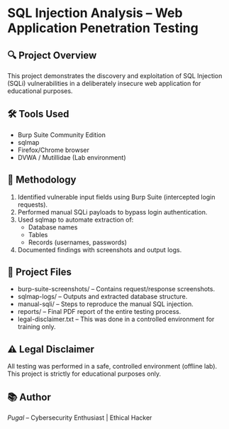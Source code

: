 # SQL Injection Analysis – Web Application Penetration Testing

## 🔍 Project Overview
This project demonstrates the discovery and exploitation of SQL Injection (SQLi) vulnerabilities in a deliberately insecure web application for educational purposes.

## 🛠 Tools Used
- Burp Suite Community Edition
- sqlmap
- Firefox/Chrome browser
- DVWA / Mutillidae (Lab environment)

## 🧪 Methodology
1. Identified vulnerable input fields using Burp Suite (intercepted login requests).
2. Performed manual SQLi payloads to bypass login authentication.
3. Used sqlmap to automate extraction of:
   - Database names
   - Tables
   - Records (usernames, passwords)
4. Documented findings with screenshots and output logs.

## 📁 Project Files
- burp-suite-screenshots/ – Contains request/response screenshots.
- sqlmap-logs/ – Outputs and extracted database structure.
- manual-sqli/ – Steps to reproduce the manual SQL injection.
- reports/ – Final PDF report of the entire testing process.
- legal-disclaimer.txt – This was done in a controlled environment for training only.

## ⚠ Legal Disclaimer
All testing was performed in a safe, controlled environment (offline lab). This project is strictly for educational purposes only.

## 📚 Author
*Pugal* – Cybersecurity Enthusiast | Ethical Hacker
